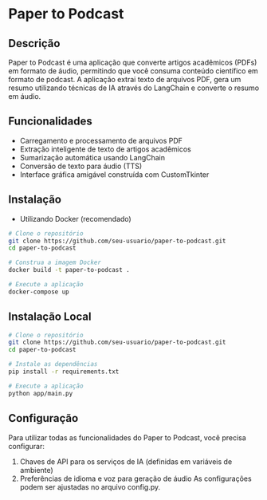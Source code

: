 # Paper to Podcast

## Descrição

Paper to Podcast é uma aplicação que converte artigos acadêmicos (PDFs) em formato de áudio, permitindo que você consuma conteúdo científico em formato de podcast. A aplicação extrai texto de arquivos PDF, gera um resumo utilizando técnicas de IA através do LangChain e converte o resumo em áudio.

## Funcionalidades

- Carregamento e processamento de arquivos PDF
- Extração inteligente de texto de artigos acadêmicos
- Sumarização automática usando LangChain
- Conversão de texto para áudio (TTS)
- Interface gráfica amigável construída com CustomTkinter

## Instalação

- Utilizando Docker (recomendado)

```bash
# Clone o repositório
git clone https://github.com/seu-usuario/paper-to-podcast.git
cd paper-to-podcast

# Construa a imagem Docker
docker build -t paper-to-podcast .

# Execute a aplicação
docker-compose up
```

## Instalação Local

```bash
# Clone o repositório
git clone https://github.com/seu-usuario/paper-to-podcast.git
cd paper-to-podcast

# Instale as dependências
pip install -r requirements.txt

# Execute a aplicação
python app/main.py
```

## Configuração

Para utilizar todas as funcionalidades do Paper to Podcast, você precisa configurar:

1. Chaves de API para os serviços de IA (definidas em variáveis de ambiente)
2. Preferências de idioma e voz para geração de áudio
As configurações podem ser ajustadas no arquivo config.py.
